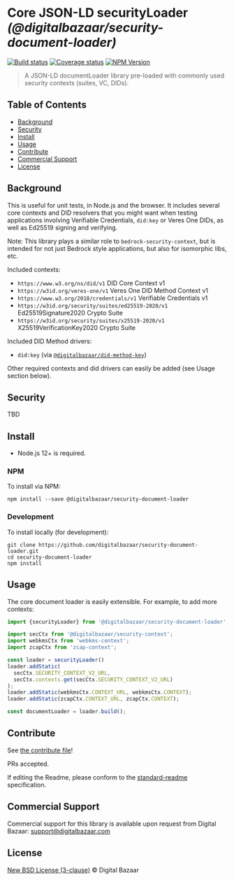 # Core JSON-LD securityLoader _(@digitalbazaar/security-document-loader)_

[![Build status](https://img.shields.io/github/workflow/status/digitalbazaar/security-document-loader/Node.js%20CI)](https://github.com/digitalbazaar/security-document-loader/actions?query=workflow%3A%22Node.js+CI%22)
[![Coverage status](https://img.shields.io/codecov/c/github/digitalbazaar/security-document-loader)](https://codecov.io/gh/digitalbazaar/security-document-loader)
[![NPM Version](https://img.shields.io/npm/v/@digitalbazaar/security-document-loader.svg)](https://npm.im/@digitalbazaar/security-document-loader)

> A JSON-LD documentLoader library pre-loaded with commonly used security contexts (suites, VC, DIDs).

## Table of Contents

- [Background](#background)
- [Security](#security)
- [Install](#install)
- [Usage](#usage)
- [Contribute](#contribute)
- [Commercial Support](#commercial-support)
- [License](#license)

## Background

This is useful for unit tests, in Node.js and the browser.
It includes several core contexts and DID resolvers that you might want when 
testing applications involving Verifiable Credentials, `did:key` or Veres One
DIDs, as well as Ed25519 signing and verifying.

Note: This library plays a similar role to `bedrock-security-context`, but is
intended for not just Bedrock style applications, but also for isomorphic libs,
etc.

Included contexts:

* `https://www.w3.org/ns/did/v1` DID Core Context v1
* `https://w3id.org/veres-one/v1` Veres One DID Method Context v1
* `https://www.w3.org/2018/credentials/v1` Verifiable Credentials v1
* `https://w3id.org/security/suites/ed25519-2020/v1` Ed25519Signature2020 Crypto Suite
* `https://w3id.org/security/suites/x25519-2020/v1` X25519VerificationKey2020 Crypto Suite

Included DID Method drivers:

* `did:key` (via [`@digitalbazaar/did-method-key`](https://github.com/digitalbazaar/did-method-key-js))

Other required contexts and did drivers can easily be added (see Usage section
below).

## Security

TBD

## Install

- Node.js 12+ is required.

### NPM

To install via NPM:

```
npm install --save @digitalbazaar/security-document-loader
```

### Development

To install locally (for development):

```
git clone https://github.com/digitalbazaar/security-document-loader.git
cd security-document-loader
npm install
```

## Usage

The core document loader is easily extensible. For example, to add more contexts:

```js
import {securityLoader} from '@digitalbazaar/security-document-loader';

import secCtx from '@digitalbazaar/security-context';
import webkmsCtx from 'webkms-context';
import zcapCtx from 'zcap-context';

const loader = securityLoader()
loader.addStatic(
  secCtx.SECURITY_CONTEXT_V2_URL,
  secCtx.contexts.get(secCtx.SECURITY_CONTEXT_V2_URL)
);
loader.addStatic(webkmsCtx.CONTEXT_URL, webkmsCtx.CONTEXT);
loader.addStatic(zcapCtx.CONTEXT_URL, zcapCtx.CONTEXT);

const documentLoader = loader.build();
```

## Contribute

See [the contribute file](https://github.com/digitalbazaar/bedrock/blob/master/CONTRIBUTING.md)!

PRs accepted.

If editing the Readme, please conform to the
[standard-readme](https://github.com/RichardLitt/standard-readme) specification.

## Commercial Support

Commercial support for this library is available upon request from
Digital Bazaar: support@digitalbazaar.com

## License

[New BSD License (3-clause)](LICENSE) © Digital Bazaar
